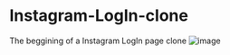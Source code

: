 ﻿# Instagram-LogIn-clone

 The beggining of a Instagram LogIn page clone
 ![image](https://github.com/lauradsc/Instagram-LogIn-clone/assets/99484087/09fcec49-9ce9-4330-988d-6b9a4b74051f)



